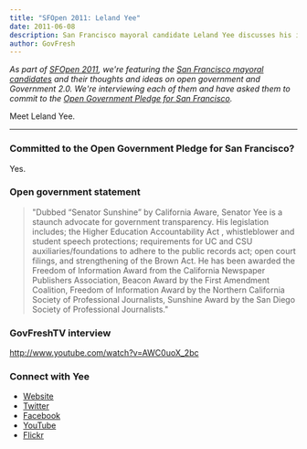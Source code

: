 ```yaml
---
title: "SFOpen 2011: Leland Yee"
date: 2011-06-08
description: San Francisco mayoral candidate Leland Yee discusses his ideas on open government and Government 2.0.
author: GovFresh
---
```


<em>As part of <a href="http://sf.govfresh.com/sfopen2011/">SFOpen 2011</a>, we're featuring the <a href="http://sf.govfresh.com/candidates/">San Francisco mayoral candidates</a> and their thoughts and ideas on open government and Government 2.0. We're interviewing each of them and have asked them to commit to the <a href="http://sf.govfresh.com/sf-mayoral-candidates-an-open-government-pledge-for-san-francisco/">Open Government Pledge for San Francisco</a>. </em>

Meet Leland Yee.

<hr />

<h3>Committed to the Open Government Pledge for San Francisco?</h3>

Yes. 

<h3>Open government statement</h3>

<blockquote>"Dubbed “Senator Sunshine” by California Aware, Senator Yee is a staunch advocate for government transparency. His legislation includes; the Higher Education Accountability Act , whistleblower and student speech protections; requirements for UC and CSU auxiliaries/foundations to adhere to the public records act; open court filings, and strengthening of the Brown Act. He has been awarded the Freedom of Information Award from the California Newspaper Publishers Association, Beacon Award by the First Amendment Coalition, Freedom of Information Award by the Northern California Society of Professional Journalists, Sunshine Award by the San Diego Society of Professional Journalists."</blockquote>

<h3>GovFreshTV interview</h3>

http://www.youtube.com/watch?v=AWC0uoX_2bc

<h3>Connect with Yee</h3>

<ul>
	<li><a href="http://www.lelandyee.com/">Website</a></li>
	<li><a href="http://twitter.com/LelandYee/">Twitter</a></li>
	<li><a href="http://www.facebook.com/VoteYee">Facebook</a></li>
	<li><a href="http://www.youtube.com/user/LelandYee">YouTube</a></li>
	<li><a href="http://www.flickr.com/photos/lelandyee">Flickr</a></li>
</ul>
